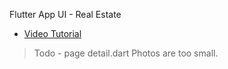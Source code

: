 
Flutter App UI - Real Estate

- [Video Tutorial](https://youtu.be/4zJlomgkNQ4)

> Todo - page detail.dart Photos are too small.